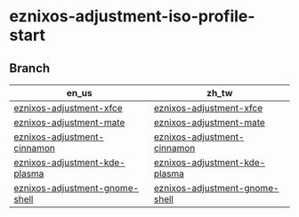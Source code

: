 # eznixos-adjustment-iso-profile-start


## Branch

| en_us | zh_tw |
| --- | --- |
| [eznixos-adjustment-xfce](https://github.com/samwhelp/eznixos-adjustment-iso-profile-start/tree/en_us-xfce) | [eznixos-adjustment-xfce](https://github.com/samwhelp/eznixos-adjustment-iso-profile-start/tree/zh_tw-xfce) |
| [eznixos-adjustment-mate](https://github.com/samwhelp/eznixos-adjustment-iso-profile-start/tree/en_us-mate) | [eznixos-adjustment-mate](https://github.com/samwhelp/eznixos-adjustment-iso-profile-start/tree/zh_tw-mate) |
| [eznixos-adjustment-cinnamon](https://github.com/samwhelp/eznixos-adjustment-iso-profile-start/tree/en_us-cinnamon) | [eznixos-adjustment-cinnamon](https://github.com/samwhelp/eznixos-adjustment-iso-profile-start/tree/zh_tw-cinnamon) |
| [eznixos-adjustment-kde-plasma](https://github.com/samwhelp/eznixos-adjustment-iso-profile-start/tree/en_us-kde-plasma) | [eznixos-adjustment-kde-plasma](https://github.com/samwhelp/eznixos-adjustment-iso-profile-start/tree/zh_tw-kde-plasma) |
| [eznixos-adjustment-gnome-shell](https://github.com/samwhelp/eznixos-adjustment-iso-profile-start/tree/en_us-gnome-shell) | [eznixos-adjustment-gnome-shell](https://github.com/samwhelp/eznixos-adjustment-iso-profile-start/tree/zh_tw-gnome-shell) |
